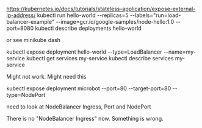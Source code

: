 https://kubernetes.io/docs/tutorials/stateless-application/expose-external-ip-address/
kubectl run hello-world --replicas=5 --labels="run=load-balancer-example" --image=gcr.io/google-samples/node-hello:1.0  --port=8080
kubectl describe deployments hello-world

or see minikube dash

kubectl expose deployment hello-world --type=LoadBalancer --name=my-service
kubectl get services my-service
kubectl describe services my-service

Might not work. Might need this

kubectl expose deployment microbot --port=80 --target-port=80 --type=NodePort


need to look at NodeBalancer Ingress, Port and NodePort

There is no "NodeBalancer Ingress" now. Something is wrong.


